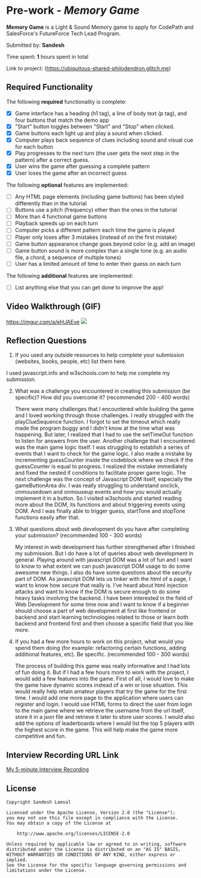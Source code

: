 # Pre-work - _Memory Game_

**Memory Game** is a Light & Sound Memory game to apply for CodePath and SalesForce's FutureForce Tech Lead Program.

Submitted by: **Sandesh**

Time spent: **1** hours spent in total

Link to project: (https://ubiquitous-shared-philodendron.glitch.me)

## Required Functionality

The following **required** functionality is complete:

- [x] Game interface has a heading (h1 tag), a line of body text (p tag), and four buttons that match the demo app
- [x] "Start" button toggles between "Start" and "Stop" when clicked.
- [x] Game buttons each light up and play a sound when clicked.
- [x] Computer plays back sequence of clues including sound and visual cue for each button
- [x] Play progresses to the next turn (the user gets the next step in the pattern) after a correct guess.
- [x] User wins the game after guessing a complete pattern
- [x] User loses the game after an incorrect guess

The following **optional** features are implemented:

- [ ] Any HTML page elements (including game buttons) has been styled differently than in the tutorial
- [ ] Buttons use a pitch (frequency) other than the ones in the tutorial
- [ ] More than 4 functional game buttons
- [ ] Playback speeds up on each turn
- [ ] Computer picks a different pattern each time the game is played
- [ ] Player only loses after 3 mistakes (instead of on the first mistake)
- [ ] Game button appearance change goes beyond color (e.g. add an image)
- [ ] Game button sound is more complex than a single tone (e.g. an audio file, a chord, a sequence of multiple tones)
- [ ] User has a limited amount of time to enter their guess on each turn

The following **additional** features are implemented:

- [ ] List anything else that you can get done to improve the app!

## Video Walkthrough (GIF)

https://imgur.com/a/eHJAEve
![](https://imgur.com/a/eHJAEve)

## Reflection Questions

1. If you used any outside resources to help complete your submission (websites, books, people, etc) list them here.
   
  I used javascript.info and w3schools.com to help me complete my submission.

2. What was a challenge you encountered in creating this submission (be specific)? How did you overcome it? (recommended 200 - 400 words)
   
   There were many challenges that I encountered while building the game and I loved working through those challenges. I really struggled with the playClueSequence function. I forgot to set the timeout which really made the program buggy and I didn't know at the time what was happening. But later, I realized that I had to use the setTimeOut function to listen for answers from the user. Another challenge that I encountered was the main game logic itself. I was struggling to establish a series of events that I want to check for the game logic. I also made a mistake by incrementing guessCounter inside the codeblock where we check if the guessCounter is equal to progress. I realized the mistake immediately and fixed the nested if conditions to facilitate proper game logic. The next challenge was the concept of Javascript DOM itself, especially the gameButtonArea div. I was really struggling to understand onclick, onmousedown and onmouseup events and how you would actually implement it in a button. So I visited w3schools and started reading more about the DOM, its functions and about triggering events using DOM. And I was finally able to trigger guess, startTone and stopTone functions easily after that. 
   

3. What questions about web development do you have after completing your submission? (recommended 100 - 300 words)
   
   My interest in web development has further strengthened after I finished my submission. But I do have a lot of queries about web development in general. Playing around with javascript DOM was a lot of fun and I want to know to what extent we can push javascript DOM usage to do some awesome new things. I also do have some questions about the security part of DOM. As javascript DOM lets us tinker with the html of a page, I want to know how secure that really is. I’ve heard about html injection attacks and want to know if the DOM is secure enough to do some heavy tasks involving the backend. I have been interested in the field of Web Development for some time now and I want to know if a beginner should choose a part of web development at first like frontend or backend and start learning technologies related to those or learn both backend and frontend first and then choose a specific field that you like more. 


4. If you had a few more hours to work on this project, what would you spend them doing (for example: refactoring certain functions, adding additional features, etc). Be specific. (recommended 100 - 300 words)
  
   The process of building this game was really informative and I had lots of fun doing it. But if I had a few hours more to work with the project, I would add a few features into the game. First of all, I would love to make the game have dynamic scores instead of a win or lose situation. This would really help retain amateur players that try the game for the first time. I would add one more page to the application where users can register and login. I would use HTML forms to direct the user from login to the main game where we retrieve the username from the url itself, store it in a json file and retrieve it later to store user scores. I would also add the options of leaderboards where I would list the top 5 players with the highest score in the game. This will help make the game more competitive and fun.



## Interview Recording URL Link

[My 5-minute Interview Recording](https://drive.google.com/file/d/1qQF2nWgexC9_x_t4MFZqfvJRqbSiDVMf/view?usp=sharing)

## License

    Copyright Sandesh Lamsal

    Licensed under the Apache License, Version 2.0 (the "License");
    you may not use this file except in compliance with the License.
    You may obtain a copy of the License at

        http://www.apache.org/licenses/LICENSE-2.0

    Unless required by applicable law or agreed to in writing, software
    distributed under the License is distributed on an "AS IS" BASIS,
    WITHOUT WARRANTIES OR CONDITIONS OF ANY KIND, either express or implied.
    See the License for the specific language governing permissions and
    limitations under the License.
